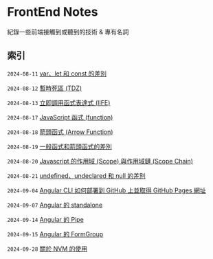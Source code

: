 # FrontEnd Notes

紀錄一些前端接觸到或聽到的技術 & 專有名詞

## 索引

`2024-08-11` [var、let 和 const 的差別](https://github.com/Charmying/Notes-FrontEnd/issues/1)

`2024-08-12` [暫時死區 (TDZ)](https://github.com/Charmying/Notes-FrontEnd/issues/2)

`2024-08-13` [立即調用函式表達式 (IIFE)](https://github.com/Charmying/Notes-FrontEnd/issues/3)

`2024-08-17` [JavaScript 函式 (function)](https://github.com/Charmying/Notes-FrontEnd/issues/4)

`2024-08-18` [箭頭函式 (Arrow Function)](https://github.com/Charmying/Notes-FrontEnd/issues/5)

`2024-08-19` [一般函式和箭頭函式的差別](https://github.com/Charmying/Notes-FrontEnd/issues/6)

`2024-08-20` [Javascript 的作用域 (Scope) 與作用域鏈 (Scope Chain)](https://github.com/Charmying/Notes-FrontEnd/issues/7)

`2024-08-21` [undefined、undeclared 和 null 的差別](https://github.com/Charmying/Notes-FrontEnd/issues/8)

`2024-09-04` [Angular CLI 如何部署到 GitHub 上並取得 GitHub Pages 網址](https://github.com/Charmying/Notes-FrontEnd/issues/9)

`2024-09-07` [Angular 的 standalone](https://github.com/Charmying/Notes-FrontEnd/issues/10)

`2024-09-14` [Angular 的 Pipe](https://github.com/Charmying/Notes-FrontEnd/issues/11)

`2024-09-15` [Angular 的 FormGroup](https://github.com/Charmying/Notes-FrontEnd/issues/12)

`2024-09-28` [關於 NVM 的使用](https://github.com/Charmying/Notes-FrontEnd/issues/13)
